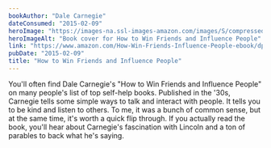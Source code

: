 ```yaml
---
bookAuthor: "Dale Carnegie"
dateConsumed: "2015-02-09"
heroImage: "https://images-na.ssl-images-amazon.com/images/S/compressed.photo.goodreads.com/books/1442726934i/4865.jpg"
heroImageAlt: "Book cover for How to Win Friends and Influence People"
link: "https://www.amazon.com/How-Win-Friends-Influence-People-ebook/dp/B003WEAI4E/"
pubDate: "2015-02-09"
title: "How to Win Friends and Influence People"
---
```


You'll often find Dale Carnegie's "How to Win Friends and Influence People" on many people's list of top self-help books. Published in the '30s, Carnegie tells some simple ways to talk and interact with people. It tells you to be kind and listen to others. To me, it was a bunch of common sense, but at the same time, it's worth a quick flip through. If you actually read the book, you'll hear about Carnegie's fascination with Lincoln and a ton of parables to back what he's saying.
